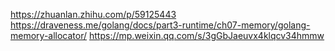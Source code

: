 https://zhuanlan.zhihu.com/p/59125443
https://draveness.me/golang/docs/part3-runtime/ch07-memory/golang-memory-allocator/
https://mp.weixin.qq.com/s/3gGbJaeuvx4klqcv34hmmw